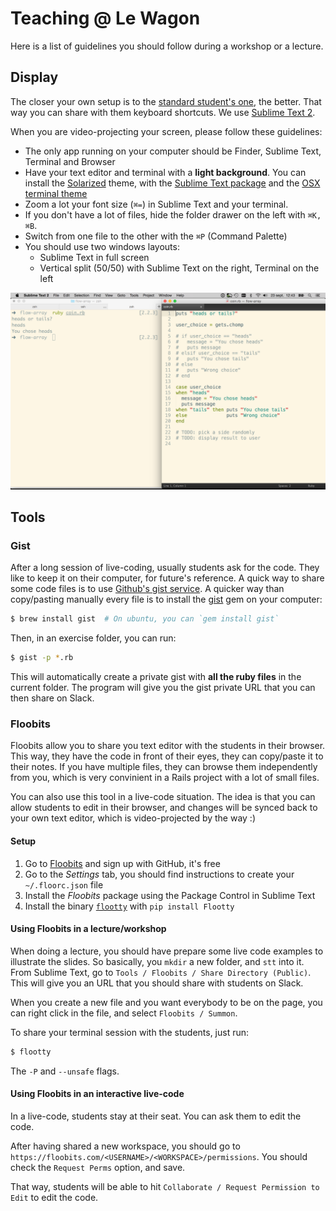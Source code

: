 # Teaching @ Le Wagon

Here is a list of guidelines you should follow during a workshop or a lecture.

## Display

The closer your own setup is to the [standard student's one](https://github.com/lewagon/setup),
the better. That way you can share with them keyboard shortcuts. We use [Sublime Text 2](https://github.com/lewagon/setup).

When you are video-projecting your screen, please follow these guidelines:

- The only app running on your computer should be Finder, Sublime Text, Terminal and Browser
- Have your text editor and terminal with a **light background**. You can install the [Solarized](http://ethanschoonover.com/solarized) theme, with the [Sublime Text package](https://github.com/braver/Solarized) and the [OSX terminal theme](https://github.com/tomislav/osx-terminal.app-colors-solarized)
- Zoom a lot your font size (`⌘=`) in Sublime Text and your terminal.
- If you don't have a lot of files, hide the folder drawer on the left with `⌘K, ⌘B`.
- Switch from one file to the other with the `⌘P` (Command Palette)
- You should use two windows layouts:
  - Sublime Text in full screen
  - Vertical split (50/50) with Sublime Text on the right, Terminal on the left

![Split Layout](img/split_layout.png)

## Tools

### Gist

After a long session of live-coding, usually students ask for the code. They like to keep it on their computer, for future's reference. A quick way to share some code files is to use [Github's gist service](http://gist.github.com/). A quicker way than copy/pasting manually every file is to install the [gist](https://github.com/defunkt/gist) gem on your computer:

```bash
$ brew install gist  # On ubuntu, you can `gem install gist`
```

Then, in an exercise folder, you can run:

```bash
$ gist -p *.rb
```

This will automatically create a private gist with **all the ruby files** in the current folder. The program will give you the gist private URL that you can then share on Slack.


### Floobits

Floobits allow you to share you text editor with the students in their browser. This way, they have the code in front of their eyes, they can copy/paste it to their notes. If you have multiple files, they can browse them independently from you, which is very convinient in a Rails project with a lot of small files.

You can also use this tool in a live-code situation. The idea is that you can allow students to edit in their browser, and changes will be synced back to your own text editor, which is video-projected by the way :)

#### Setup

1. Go to [Floobits](https://floobits.com/signup) and sign up with GitHub, it's free
1. Go to the *Settings* tab, you should find instructions to create your `~/.floorc.json` file
1. Install the *Floobits* package using the Package Control in Sublime Text
1. Install the binary [`flootty`](https://github.com/Floobits/flootty) with `pip install Flootty`

#### Using Floobits in a lecture/workshop

When doing a lecture, you should have prepare some live code examples to illustrate the slides. So basically, you `mkdir` a new folder, and `stt` into it. From Sublime Text, go to `Tools / Floobits / Share Directory (Public)`. This will give you an URL that you should share with students on Slack.

When you create a new file and you want everybody to be on the page, you can right click in the file, and select `Floobits / Summon`.

To share your terminal session with the students, just run:

```bash
$ flootty
```

The `-P` and `--unsafe` flags.

#### Using Floobits in an interactive live-code

In a live-code, students stay at their seat. You can ask them to edit the code.

After having shared a new workspace, you should go to `https://floobits.com/<USERNAME>/<WORKSPACE>/permissions`. You should check the `Request Perms` option, and save.

That way, students will be able to hit `Collaborate / Request Permission to Edit` to edit the code.







